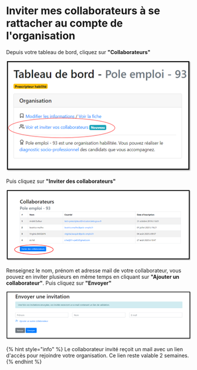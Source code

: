 # Inviter mes collaborateurs à se rattacher au compte de l'organisation

Depuis votre tableau de bord, cliquez sur **"Collaborateurs"**

![](../.gitbook/assets/invitation.png)

Puis cliquez sur **"Inviter des collaborateurs"**

![](../.gitbook/assets/invit2.png)

Renseignez le nom, prénom et adresse mail de votre collaborateur, vous pouvez en inviter plusieurs en même temps en cliquant sur **"Ajouter un collaborateur"**. Puis cliquez sur **"Envoyer"**

![](../.gitbook/assets/invit3%20%281%29.png)

{% hint style="info" %}
Le collaborateur invité reçoit un mail avec un lien d'accès pour rejoindre votre organisation. Ce lien reste valable 2 semaines.
{% endhint %}



